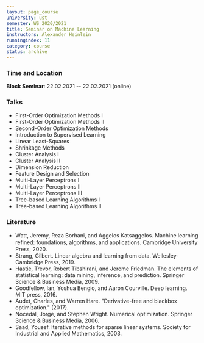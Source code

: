 ```yaml
---
layout: page_course
university: ust
semester: WS 2020/2021
title: Seminar on Machine Learning
instructors: Alexander Heinlein
runningindex: 11
category: course
status: archive
---
```


### Time and Location

**Block Seminar**: 22.02.2021 -- 22.02.2021 (online)

### Talks

+ First-Order Optimization Methods I
+ First-Order Optimization Methods II
+ Second-Order Optimization Methods
+ Introduction to Supervised Learning
+ Linear Least-Squares
+ Shrinkage Methods
+ Cluster Analysis I
+ Cluster Analysis II
+ Dimension Reduction
+ Feature Design and Selection
+ Multi-Layer Perceptrons I
+ Multi-Layer Perceptrons II
+ Multi-Layer Perceptrons III
+ Tree-based Learning Algorithms I
+ Tree-based Learning Algorithms II

### Literature

+ Watt, Jeremy, Reza Borhani, and Aggelos Katsaggelos. Machine learning reﬁned: foundations, algorithms, and applications. Cambridge University Press, 2020.
+ Strang, Gilbert. Linear algebra and learning from data. Wellesley-Cambridge Press, 2019.
+ Hastie, Trevor, Robert Tibshirani, and Jerome Friedman. The elements of statistical learning: data mining, inference, and prediction. Springer Science & Business Media, 2009.
+ Goodfellow, Ian, Yoshua Bengio, and Aaron Courville. Deep learning. MIT press, 2016.
+ Audet, Charles, and Warren Hare. "Derivative-free and blackbox optimization." (2017).
+ Nocedal, Jorge, and Stephen Wright. Numerical optimization. Springer Science & Business Media, 2006.
+ Saad, Yousef. Iterative methods for sparse linear systems. Society for Industrial and Applied Mathematics, 2003.
